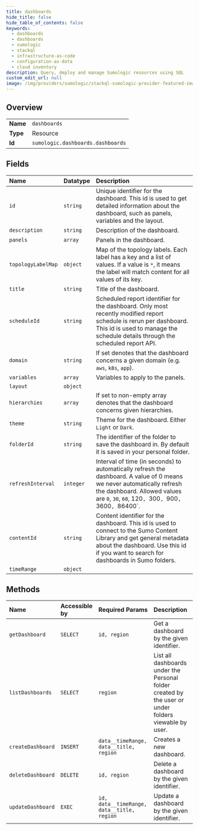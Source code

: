 ```yaml
---
title: dashboards
hide_title: false
hide_table_of_contents: false
keywords:
  - dashboards
  - dashboards
  - sumologic    
  - stackql
  - infrastructure-as-code
  - configuration-as-data
  - cloud inventory
description: Query, deploy and manage Sumologic resources using SQL
custom_edit_url: null
image: /img/providers/sumologic/stackql-sumologic-provider-featured-image.png
---
```

  
    

## Overview
<table><tbody>
<tr><td><b>Name</b></td><td><code>dashboards</code></td></tr>
<tr><td><b>Type</b></td><td>Resource</td></tr>
<tr><td><b>Id</b></td><td><code>sumologic.dashboards.dashboards</code></td></tr>
</tbody></table>

## Fields
| Name | Datatype | Description |
|:-----|:---------|:------------|
| `id` | `string` | Unique identifier for the dashboard. This id is used to get detailed information about the dashboard, such as panels, variables and the layout.<br /> |
| `description` | `string` | Description of the dashboard. |
| `panels` | `array` | Panels in the dashboard. |
| `topologyLabelMap` | `object` | Map of the topology labels. Each label has a key and a list of values. If a value is `*`, it means the label will match content for all values of its key.<br /> |
| `title` | `string` | Title of the dashboard. |
| `scheduleId` | `string` | Scheduled report identifier for the dashboard. Only most recently modified report schedule is rerun per dashboard. This id is used to manage the schedule details through the scheduled report API.<br /> |
| `domain` | `string` | If set denotes that the dashboard concerns a given domain (e.g. `aws`, `k8s`, `app`). |
| `variables` | `array` | Variables to apply to the panels. |
| `layout` | `object` |  |
| `hierarchies` | `array` | If set to non-empty array denotes that the dashboard concerns given hierarchies. |
| `theme` | `string` | Theme for the dashboard. Either `Light` or `Dark`. |
| `folderId` | `string` | The identifier of the folder to save the dashboard in. By default it is saved in your personal folder.<br /> |
| `refreshInterval` | `integer` | Interval of time (in seconds) to automatically refresh the dashboard. A value of 0 means we never automatically refresh the dashboard. Allowed values are `0`, `30`, `60`, 120`, `300`, `900`, `3600`, `86400`.<br /> |
| `contentId` | `string` | Content identifier for the dashboard. This id is used to connect to the Sumo Content Library and get general metadata about the dashboard. Use this id if you want to search for dashboards in Sumo folders.<br /> |
| `timeRange` | `object` |  |
## Methods
| Name | Accessible by | Required Params | Description |
|:-----|:--------------|:----------------|:------------|
| `getDashboard` | `SELECT` | `id, region` | Get a dashboard by the given identifier. |
| `listDashboards` | `SELECT` | `region` | List all dashboards under the Personal folder created by the user or under folders viewable by user. |
| `createDashboard` | `INSERT` | `data__timeRange, data__title, region` | Creates a new dashboard. |
| `deleteDashboard` | `DELETE` | `id, region` | Delete a dashboard by the given identifier. |
| `updateDashboard` | `EXEC` | `id, data__timeRange, data__title, region` | Update a dashboard by the given identifier. |
